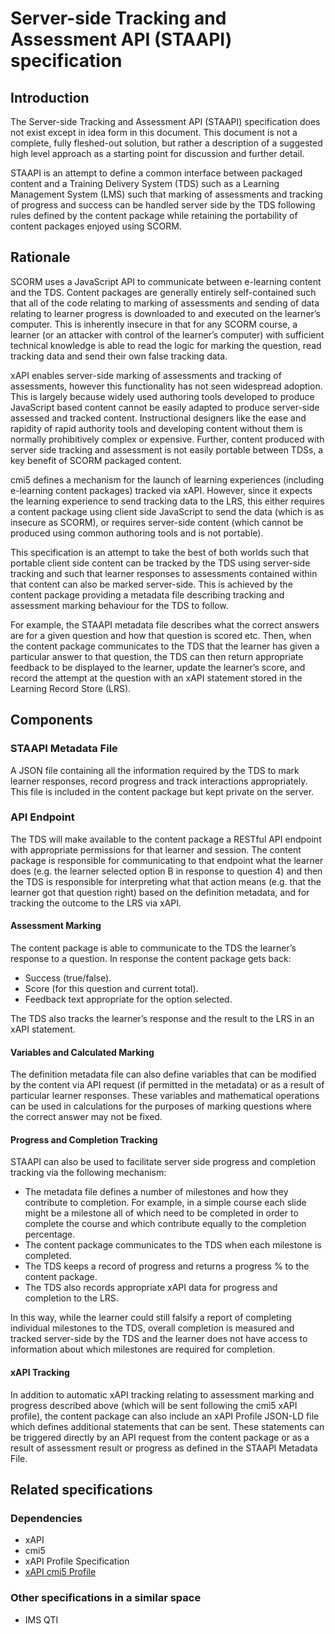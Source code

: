 # Server-side Tracking and Assessment API (STAAPI) specification
## Introduction
The Server-side Tracking and Assessment API (STAAPI) specification does not exist except in idea form in this document. This document is not a complete, 
fully fleshed-out solution, but rather a description of a suggested high level approach as a starting point for discussion and further detail.

STAAPI is an attempt to define a common interface between packaged content and a Training Delivery System (TDS) such as a Learning Management System (LMS) such 
that marking of assessments and tracking of progress and success can be handled server side by the TDS following rules defined by the content package while retaining 
the portability of content packages enjoyed using SCORM.  

## Rationale
SCORM uses a JavaScript API to communicate between e-learning content and the TDS. Content packages are generally entirely self-contained such that all of the code 
relating to marking of assessments and sending of data relating to learner progress is downloaded to and executed on the learner’s computer. This is inherently insecure 
in that for any SCORM course, a learner (or an attacker with control of the learner’s computer) with sufficient technical knowledge is able to read the logic for marking 
the question, read tracking data and send their own false tracking data.

xAPI enables server-side marking of assessments and tracking of assessments, however this functionality has not seen widespread adoption. This is largely because widely 
used authoring tools developed to produce JavaScript based content cannot be easily adapted to produce server-side assessed and tracked content. Instructional designers 
like the ease and rapidity of rapid authority tools and developing content without them is normally prohibitively complex or expensive. Further, content produced with 
server side tracking and assessment is not easily portable between TDSs, a key benefit of SCORM packaged content. 

cmi5 defines a mechanism for the launch of learning experiences (including e-learning content packages) tracked via xAPI. However, since it expects the learning experience
to send tracking data to the LRS, this either requires a content package using client side JavaScript to send the data (which is as insecure as SCORM), or requires 
server-side content (which cannot be produced using common authoring tools and is not portable). 

This specification is an attempt to take the best of both worlds such that portable client side content can be tracked by the TDS using server-side tracking and such that 
learner responses to assessments contained within that content can also be marked server-side. This is achieved by the content package providing a metadata file describing 
tracking and assessment marking behaviour for the TDS to follow. 

For example, the STAAPI metadata file describes what the correct answers are for a given question and how that question is scored etc. Then, when the content package 
communicates to the TDS that the learner has given a particular answer to that question, the TDS can then return appropriate feedback to be displayed to the learner, update 
the learner’s score, and record the attempt at the question with an xAPI statement stored in the Learning Record Store (LRS). 

## Components
### STAAPI Metadata File
A JSON file containing all the information required by the TDS to mark learner responses, record progress and track interactions appropriately. This file is included in the 
content package but kept private on the server.

### API Endpoint
The TDS will make available to the content package a RESTful API endpoint with appropriate permissions for that learner and session. The content package is responsible for 
communicating to that endpoint what the learner does (e.g. the learner selected option B in response to question 4) and then the TDS is responsible for interpreting what 
that action means (e.g. that the learner got that question right) based on the definition metadata, and for tracking the outcome to the LRS via xAPI. 

#### Assessment Marking
The content package is able to communicate to the TDS the learner’s response to a question. In response the content package gets back:
* Success (true/false).
* Score (for this question and current total).
* Feedback text appropriate for the option selected.

The TDS also tracks the learner’s response and the result to the LRS in an xAPI statement. 
#### Variables and Calculated Marking
The definition metadata file can also define variables that can be modified by the content via API request (if permitted in the metadata) or as a result of particular
learner responses. These variables and mathematical operations can be used in calculations for the purposes of marking questions where the correct answer may not be fixed.
#### Progress and Completion Tracking
STAAPI can also be used to facilitate server side progress and completion tracking via the following mechanism:
* The metadata file defines a number of milestones and how they contribute to completion. For example, in a simple course each slide might be a milestone all of which need 
to be completed in order to complete the course and which contribute equally to the completion percentage. 
* The content package communicates to the TDS when each milestone is completed.
* The TDS keeps a record of progress and returns a progress % to the content package. 
* The TDS also records appropriate xAPI data for progress and completion to the LRS. 

In this way, while the learner could still falsify a report of completing individual milestones to the TDS, overall completion is measured and tracked server-side by the TDS 
and the learner does not have access to information about which milestones are required for completion.
#### xAPI Tracking
In addition to automatic xAPI tracking relating to assessment marking and progress described above (which will be sent following the cmi5 xAPI profile), the content package 
can also include an xAPI Profile JSON-LD file which defines additional statements that can be sent. These statements can be triggered directly by an API request from the 
content package or as a result of assessment result or progress as defined in the STAAPI Metadata File.
## Related specifications
### Dependencies
* xAPI
* cmi5
* xAPI Profile Specification 
* [xAPI cmi5 Profile](https://github.com/adlnet/xapi-authored-profiles/tree/master/cmi5/v1.0)
### Other specifications in a similar space
* IMS QTI
